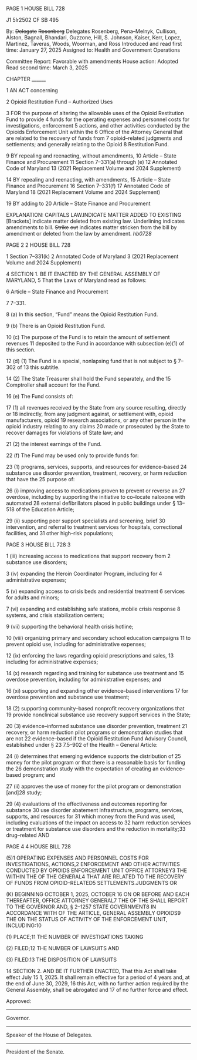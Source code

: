 PAGE 1
HOUSE BILL 728

J1 5lr2502
CF SB 495

By: ~~Delegate~~ ~~Rosenberg~~ Delegates Rosenberg, Pena–Melnyk, Cullison, Alston,
Bagnall, Bhandari, Guzzone, Hill, S. Johnson, Kaiser, Kerr, Lopez,
Martinez, Taveras, Woods, Woorman, and Ross
Introduced and read first time: January 27, 2025
Assigned to: Health and Government Operations

Committee Report: Favorable with amendments
House action: Adopted
Read second time: March 3, 2025

CHAPTER ______

1 AN ACT concerning

2 Opioid Restitution Fund – Authorized Uses

3 FOR the purpose of altering the allowable uses of the Opioid Restitution Fund to provide
4 funds for the operating expenses and personnel costs for investigations, enforcement
5 actions, and other activities conducted by the Opioids Enforcement Unit within the
6 Office of the Attorney General that are related to the recovery of funds from
7 opioid–related judgments and settlements; and generally relating to the Opioid
8 Restitution Fund.

9 BY repealing and reenacting, without amendments,
10 Article – State Finance and Procurement
11 Section 7–331(a) through (e)
12 Annotated Code of Maryland
13 (2021 Replacement Volume and 2024 Supplement)

14 BY repealing and reenacting, with amendments,
15 Article – State Finance and Procurement
16 Section 7–331(f)
17 Annotated Code of Maryland
18 (2021 Replacement Volume and 2024 Supplement)

19 BY adding to
20 Article – State Finance and Procurement

EXPLANATION: CAPITALS LAW.INDICATE MATTER ADDED TO EXISTING
[Brackets] indicate matter deleted from existing law.
Underlining indicates amendments to bill.
~~Strike~~ ~~out~~ indicates matter stricken from the bill by amendment or deleted from the law by
amendment. *hb0728*

PAGE 2
2 HOUSE BILL 728

1 Section 7–331(k)
2 Annotated Code of Maryland
3 (2021 Replacement Volume and 2024 Supplement)

4 SECTION 1. BE IT ENACTED BY THE GENERAL ASSEMBLY OF MARYLAND,
5 That the Laws of Maryland read as follows:

6 Article – State Finance and Procurement

7 7–331.

8 (a) In this section, “Fund” means the Opioid Restitution Fund.

9 (b) There is an Opioid Restitution Fund.

10 (c) The purpose of the Fund is to retain the amount of settlement revenues
11 deposited to the Fund in accordance with subsection (e)(1) of this section.

12 (d) (1) The Fund is a special, nonlapsing fund that is not subject to § 7–302 of
13 this subtitle.

14 (2) The State Treasurer shall hold the Fund separately, and the
15 Comptroller shall account for the Fund.

16 (e) The Fund consists of:

17 (1) all revenues received by the State from any source resulting, directly or
18 indirectly, from any judgment against, or settlement with, opioid manufacturers, opioid
19 research associations, or any other person in the opioid industry relating to any claims
20 made or prosecuted by the State to recover damages for violations of State law; and

21 (2) the interest earnings of the Fund.

22 (f) The Fund may be used only to provide funds for:

23 (1) programs, services, supports, and resources for evidence–based
24 substance use disorder prevention, treatment, recovery, or harm reduction that have the
25 purpose of:

26 (i) improving access to medications proven to prevent or reverse an
27 overdose, including by supporting the initiative to co–locate naloxone with automated
28 external defibrillators placed in public buildings under § 13–518 of the Education Article;

29 (ii) supporting peer support specialists and screening, brief
30 intervention, and referral to treatment services for hospitals, correctional facilities, and
31 other high–risk populations;

PAGE 3
HOUSE BILL 728 3

1 (iii) increasing access to medications that support recovery from
2 substance use disorders;

3 (iv) expanding the Heroin Coordinator Program, including for
4 administrative expenses;

5 (v) expanding access to crisis beds and residential treatment
6 services for adults and minors;

7 (vi) expanding and establishing safe stations, mobile crisis response
8 systems, and crisis stabilization centers;

9 (vii) supporting the behavioral health crisis hotline;

10 (viii) organizing primary and secondary school education campaigns
11 to prevent opioid use, including for administrative expenses;

12 (ix) enforcing the laws regarding opioid prescriptions and sales,
13 including for administrative expenses;

14 (x) research regarding and training for substance use treatment and
15 overdose prevention, including for administrative expenses; and

16 (xi) supporting and expanding other evidence–based interventions
17 for overdose prevention and substance use treatment;

18 (2) supporting community–based nonprofit recovery organizations that
19 provide nonclinical substance use recovery support services in the State;

20 (3) evidence–informed substance use disorder prevention, treatment
21 recovery, or harm reduction pilot programs or demonstration studies that are not
22 evidence–based if the Opioid Restitution Fund Advisory Council, established under §
23 7.5–902 of the Health – General Article:

24 (i) determines that emerging evidence supports the distribution of
25 money for the pilot program or that there is a reasonable basis for funding the
26 demonstration study with the expectation of creating an evidence–based program; and

27 (ii) approves the use of money for the pilot program or demonstration
[and]28 study;

29 (4) evaluations of the effectiveness and outcomes reporting for substance
30 use disorder abatement infrastructure, programs, services, supports, and resources for
31 which money from the Fund was used, including evaluations of the impact on access to
32 harm reduction services or treatment for substance use disorders and the reduction in
mortality;33 drug–related AND

PAGE 4
4 HOUSE BILL 728

(5)1 OPERATING EXPENSES AND PERSONNEL COSTS FOR
INVESTIGATIONS, ACTIONS,2 ENFORCEMENT AND OTHER ACTIVITIES CONDUCTED BY
OPIOIDS ENFORCEMENT UNIT OFFICE ATTORNEY3 THE WITHIN THE OF THE
GENERAL4 THAT ARE RELATED TO THE RECOVERY OF FUNDS FROM
OPIOID–RELATED5 SETTLEMENTS.JUDGMENTS OR

(K) BEGINNING OCTOBER 1, 2025, OCTOBER 16 ON OR BEFORE AND EACH
THEREAFTER, OFFICE ATTORNEY GENERAL7 THE OF THE SHALL REPORT TO THE
GOVERNOR AND, § 2–1257 STATE GOVERNMENT8 IN ACCORDANCE WITH OF THE
ARTICLE, GENERAL ASSEMBLY OPIOIDS9 THE ON THE STATUS OF ACTIVITY OF THE
ENFORCEMENT UNIT, INCLUDING:10

(1) PLACE;11 THE NUMBER OF INVESTIGATIONS TAKING

(2) FILED;12 THE NUMBER OF LAWSUITS AND

(3) FILED.13 THE DISPOSITION OF LAWSUITS

14 SECTION 2. AND BE IT FURTHER ENACTED, That this Act shall take effect July
15 1, 2025. It shall remain effective for a period of 4 years and, at the end of June 30, 2029,
16 this Act, with no further action required by the General Assembly, shall be abrogated and
17 of no further force and effect.

Approved:

________________________________________________________________________________
Governor.

________________________________________________________________________________
Speaker of the House of Delegates.

________________________________________________________________________________
President of the Senate.